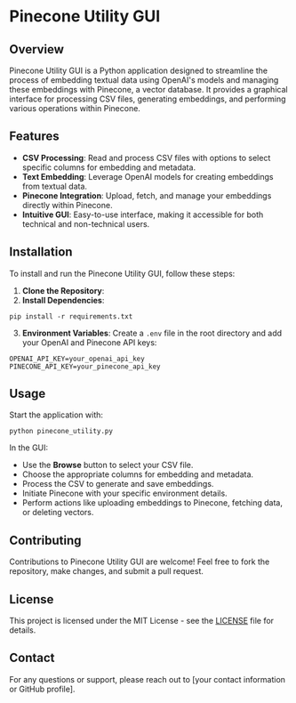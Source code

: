 # Pinecone Utility GUI

## Overview
Pinecone Utility GUI is a Python application designed to streamline the process of embedding textual data using OpenAI's models and managing these embeddings with Pinecone, a vector database. It provides a graphical interface for processing CSV files, generating embeddings, and performing various operations within Pinecone.

## Features
- **CSV Processing**: Read and process CSV files with options to select specific columns for embedding and metadata.
- **Text Embedding**: Leverage OpenAI models for creating embeddings from textual data.
- **Pinecone Integration**: Upload, fetch, and manage your embeddings directly within Pinecone.
- **Intuitive GUI**: Easy-to-use interface, making it accessible for both technical and non-technical users.

## Installation

To install and run the Pinecone Utility GUI, follow these steps:

1. **Clone the Repository**:
2. **Install Dependencies**:
```
pip install -r requirements.txt
```
3. **Environment Variables**: Create a `.env` file in the root directory and add your OpenAI and Pinecone API keys:
```
OPENAI_API_KEY=your_openai_api_key
PINECONE_API_KEY=your_pinecone_api_key
```

## Usage
Start the application with:
```
python pinecone_utility.py
```

In the GUI:
- Use the **Browse** button to select your CSV file.
- Choose the appropriate columns for embedding and metadata.
- Process the CSV to generate and save embeddings.
- Initiate Pinecone with your specific environment details.
- Perform actions like uploading embeddings to Pinecone, fetching data, or deleting vectors.

## Contributing
Contributions to Pinecone Utility GUI are welcome! Feel free to fork the repository, make changes, and submit a pull request.

## License
This project is licensed under the MIT License - see the [LICENSE](LICENSE) file for details.

## Contact
For any questions or support, please reach out to [your contact information or GitHub profile].
